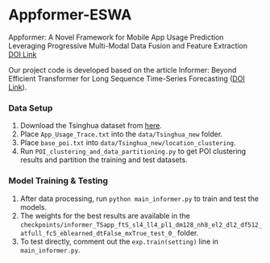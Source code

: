 # Appformer-ESWA

Appformer: A Novel Framework for Mobile App Usage Prediction Leveraging Progressive Multi-Modal Data Fusion and Feature Extraction  
[DOI Link](https://doi.org/10.1016/j.eswa.2024.125903)

Our project code is developed based on the article Informer: Beyond Efficient Transformer for Long Sequence Time-Series Forecasting
([DOI Link](https://doi.org/10.1609/aaai.v35i12.17325)).

### Data Setup
1. Download the Tsinghua dataset from [here](https://fi.ee.tsinghua.edu.cn/appusage/).
2. Place `App_Usage_Trace.txt` into the `data/Tsinghua_new` folder.
3. Place `base_poi.txt` into `data/Tsinghua_new/location_clustering`.
4. Run `POI_clustering_and_data_partitioning.py` to get POI clustering results and partition the training and test datasets.

### Model Training & Testing
1. After data processing, run `python main_informer.py` to train and test the models.
2. The weights for the best results are available in the `checkpoints/informer_TSapp_ftS_sl4_ll4_pl1_dm128_nh8_el2_dl2_df512_atfull_fc5_eblearned_dtFalse_mxTrue_test_0_` folder.
3. To test directly, comment out the `exp.train(setting)` line in `main_informer.py`.
